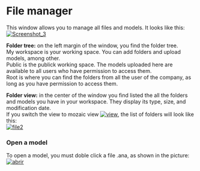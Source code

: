 # File manager
This window allows you to manage all files and models. It looks like this:
[![Screenshot_3](http://162.252.81.163:8081/wiki/wp-content/uploads/2016/03/Screenshot_3.png)](http://162.252.81.163:8081/wiki/wp-content/uploads/2016/03/Screenshot_3.png)

**Folder tree:** on the left margin of the window, you find the folder tree.  
My workspace is your working space. You can add folders and upload models, among other.  
Public is the publick working space. The models uploaded here are available to all users who have permission to access them.  
Root is where you can find the folders from all the user of the company, as long as you have permission to access them.

**Folder view:** in the center of the window you find listed the all the folders and models you have in your workspace. They display its type, size, and modification date.  
If you switch the view to mozaic view [![view](http://162.252.81.163:8081/wiki/wp-content/uploads/2016/03/view.png)](http://162.252.81.163:8081/wiki/wp-content/uploads/2016/03/view.png), the list of folders will look like this:  
[![file2](http://162.252.81.163:8081/wiki/wp-content/uploads/2016/03/file2.png)](http://162.252.81.163:8081/wiki/wp-content/uploads/2016/03/file2.png)

### **Open a model**

To open a model, you must doble click a file .ana, as shown in the picture:  
[![abrir](http://www.cubeplat.com:8081/wiki/wp-content/uploads/2016/03/abrir.png)](http://www.cubeplat.com:8081/wiki/wp-content/uploads/2016/03/abrir.png)
<!--stackedit_data:
eyJoaXN0b3J5IjpbLTEwNzgxNDczMDQsMTA1NjgzODkwMF19
-->